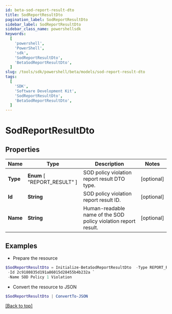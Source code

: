 ```yaml
---
id: beta-sod-report-result-dto
title: SodReportResultDto
pagination_label: SodReportResultDto
sidebar_label: SodReportResultDto
sidebar_class_name: powershellsdk
keywords:
  [
    'powershell',
    'PowerShell',
    'sdk',
    'SodReportResultDto',
    'BetaSodReportResultDto',
  ]
slug: /tools/sdk/powershell/beta/models/sod-report-result-dto
tags:
  [
    'SDK',
    'Software Development Kit',
    'SodReportResultDto',
    'BetaSodReportResultDto',
  ]
---
```


# SodReportResultDto

## Properties

| Name | Type | Description | Notes |
| --- | --- | --- | --- |
| **Type** | **Enum** [ "REPORT_RESULT" ] | SOD policy violation report result DTO type. | [optional] |
| **Id** | **String** | SOD policy violation report result ID. | [optional] |
| **Name** | **String** | Human-readable name of the SOD policy violation report result. | [optional] |

## Examples

- Prepare the resource

```powershell
$SodReportResultDto = Initialize-BetaSodReportResultDto  -Type REPORT_RESULT `
 -Id 2c9180835d191a86015d28455b4b232a `
 -Name SOD Policy 1 Violation
```

- Convert the resource to JSON

```powershell
$SodReportResultDto | ConvertTo-JSON
```

[[Back to top]](#)
